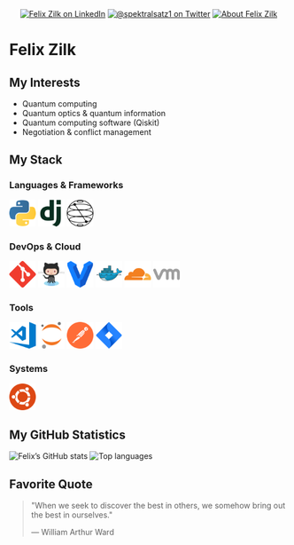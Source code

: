 <div align="center">
  <a href="https://www.linkedin.com/in/felix-zilk/" target="_blank" rel="noopener noreferrer"><img src="https://img.shields.io/badge/LinkedIn-0A66C2.svg?style=for-the-badge&logo=LinkedIn&logoColor=white" alt="Felix Zilk on LinkedIn"/></a>
  <a href="https://twitter.com/spektralsatz1" target="_blank" rel="noopener noreferrer"><img src="https://img.shields.io/badge/Twitter-1D9BF0.svg?style=for-the-badge&logo=Twitter&logoColor=white" alt="@spektralsatz1 on Twitter"/></a>
  <a href="https://about.me/felixzilk" target="_blank" rel="noopener noreferrer"><img src="https://img.shields.io/badge/About.me-00A98F.svg?style=for-the-badge&logo=aboutdotme&logoColor=white" alt="About Felix Zilk"/></a>
</div>

# Felix Zilk

## My Interests

- Quantum computing
- Quantum optics & quantum information
- Quantum computing software (Qiskit)
- Negotiation & conflict management

## My Stack

### Languages & Frameworks
<p>
  <img alt="Python" width="48" src="./icons/python-icon.svg" />
  <img alt="Django" width="48" src="./icons/djangoproject-icon.svg" />
  <img alt="Qiskit" width="48" src="./icons/Qiskit-Logo.svg" />
</p>

### DevOps & Cloud
<p>
  <img alt="Git" width="48" src="./icons/git-scm-icon.svg" />
  <img alt="GitHub" width="48" src="./icons/github-icon.svg" />
  <img alt="Vagrant" width="48" src="./icons/vagrantup-icon.svg" />
  <img alt="Docker" width="48" src="./icons/docker-icon.svg" />
  <img alt="Cloudflare" width="48" src="./icons/cloudflare-icon.svg" />
  <img alt="VMware" width="48" src="./icons/icons8-vmware.svg" />
</p>

### Tools
<p>
  <img alt="Visual Studio Code" width="48" src="./icons/visualstudio_code-icon.svg" />
  <img alt="Jupyter" width="48" src="./icons/jupyter-icon.svg" />
  <img alt="Postman" width="48" src="./icons/getpostman-icon.svg" />
  <img alt="Jira" width="48" src="./icons/atlassian_jira-icon.svg" />
</p>

### Systems
<p>
  <img alt="Ubuntu" width="48" src="./icons/ubuntu-icon.svg" />
</p>

## My GitHub Statistics

<img height="180" alt="Felix’s GitHub stats" src="https://github-readme-stats.vercel.app/api?username=zilkf92&show_icons=true&hide_border=true&count_private=true&include_all_commits=true" />
<img height="180" alt="Top languages" src="https://github-readme-stats.vercel.app/api/top-langs/?username=zilkf92&exclude_repo=Spikes,Neuromatch-Academy-2020&show_icons=true&hide_border=true&layout=compact&langs_count=8"/>

## Favorite Quote

> "When we seek to discover the best in others, we somehow bring out the best in ourselves."
>
> — William Arthur Ward

